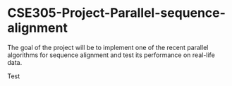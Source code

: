 # CSE305-Project-Parallel-sequence-alignment
The goal of the project will be to implement one of the recent parallel algorithms for sequence alignment and test its performance on real-life data.


Test